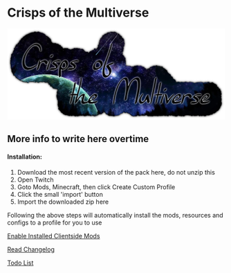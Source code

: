 # Crisps of the Multiverse
![Alt text](https://github.com/HeartlessAUS/Crisps-of-the-Multiverse/blob/master/resources/mainmenu/textures/logo.png?raw=true "Title")
## More info to write here overtime


#### Installation:

  1. Download the most recent version of the pack here, do not unzip this
  2. Open Twitch
  3. Goto Mods, Minecraft, then click Create Custom Profile
  4. Click the small 'import' button
  5. Import the downloaded zip here
  
  Following the above steps will automatically install the mods, resources and configs to a profile for you to use
  
  [Enable Installed Clientside Mods](https://github.com/HeartlessAUS/Crisps-of-the-Multiverse/blob/master/Disabled.md)
  
  [Read Changelog](https://github.com/HeartlessAUS/Crisps-of-the-Multiverse/blob/master/Changelog.md)
  
  [Todo List](https://github.com/HeartlessAUS/Crisps-of-the-Multiverse/blob/master/Todo.md)
